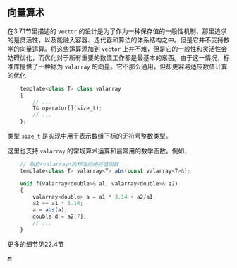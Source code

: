 ## 向量算术

在3.7.1节里描述的 `vector` 的设计是为了作为一种保存值的一般性机制，那里追求的是灵活性，以及能融入容器、迭代器和算法的体系结构之中。但是它并不支持数学的向量运算。将这些运算添加到 `vector` 上并不难，但是它的一般性和灵活性会妨碍优化，而优化对于所有重要的数值工作都是最基本的东西。由于这一情况，标准库提供了一种称为 `valarray` 的向量。它不那么通用，但却更容易适应数值计算的优化

```javascript
    template<class T> class valarray
    {
        // ...
        T& operator[](size_t);
        // ...
    };
```

类型 `size_t` 是实现中用于表示数组下标的无符号整数类型。

这里也支持 `valarray` 的常规算术运算和最常用的数学函数。例如，

```javascript
    // 取自<valarray>的标准的绝对值函数
    template<class T> valarray<T> abs(const valarray<T>&);

    void f(valarray<double>& al, valarray<double>& a2)
    {
        valarray<double> a = a1 * 3.14 + a2/a1;
        a2 += a1 * 3.14;
        a = abs(a);
        double d = a2[7];
        // ...
    }
```

更多的细节见22.4节

🔚


